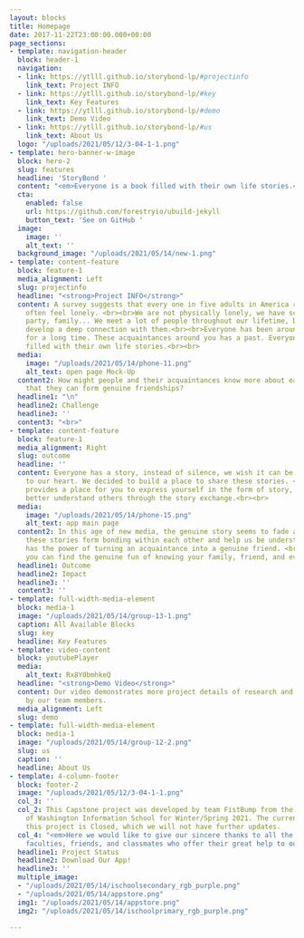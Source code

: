 ```yaml
---
layout: blocks
title: Homepage
date: 2017-11-22T23:00:00.000+00:00
page_sections:
- template: navigation-header
  block: header-1
  navigation:
  - link: https://ytlll.github.io/storybond-lp/#projectinfo
    link_text: Project INFO
  - link: https://ytlll.github.io/storybond-lp/#key
    link_text: Key Features
  - link: https://ytlll.github.io/storybond-lp/#demo
    link_text: Demo Video
  - link: https://ytlll.github.io/storybond-lp/#us
    link_text: About Us
  logo: "/uploads/2021/05/12/3-04-1-1.png"
- template: hero-banner-w-image
  block: hero-2
  slug: features
  headline: 'StoryBond '
  content: "<em>Everyone is a book filled with their own life stories.</em>"
  cta:
    enabled: false
    url: https://github.com/forestryio/ubuild-jekyll
    button_text: 'See on GitHub '
  image:
    image: ''
    alt_text: ''
  background_image: "/uploads/2021/05/14/new-1.png"
- template: content-feature
  block: feature-1
  media_alignment: Left
  slug: projectinfo
  headline: "<strong>Project INFO</strong>"
  content: A survey suggests that every one in five adults in America regularly or
    often feel lonely. <br><br>We are not physically lonely, we have school, work,
    party, family... We meet a lot of people throughout our lifetime, but we seldomly
    develop a deep connection with them.<br><br>Everyone has been around this world
    for a long time. These acquaintances around you has a past. Everyone is a book
    filled with their own life stories.<br><br>
  media:
    image: "/uploads/2021/05/14/phone-11.png"
    alt_text: open page Mock-Up
  content2: How might people and their acquaintances know more about each other so
    that they can form genuine friendships?
  headline1: "\n"
  headline2: Challenge
  headline3: ''
  content3: "<br>"
- template: content-feature
  block: feature-1
  media_alignment: Right
  slug: outcome
  headline: ''
  content: Everyone has a story, instead of silence, we wish it can be the bridge
    to our heart. We decided to build a place to share these stories. <br><br>StoryBond
    provides a place for you to express yourself in the form of story, and you can
    better understand others through the story exchange.<br><br>
  media:
    image: "/uploads/2021/05/14/phone-15.png"
    alt_text: app main page
  content2: In this age of new media, the genuine story seems to fade away. <br><br>But
    these stories form bonding within each other and help us be understood. And it
    has the power of turning an acquaintance into a genuine friend. <br><br>We hope
    you can find the genuine fun of knowing your family, friend, and even yourself
  headline1: Outcome
  headline2: Impact
  headline3: ''
  content3: ''
- template: full-width-media-element
  block: media-1
  image: "/uploads/2021/05/14/group-13-1.png"
  caption: All Available Blocks
  slug: key
  headline: Key Features
- template: video-content
  block: youtubePlayer
  media:
    alt_text: Rx8Y0bmhkeQ
  headline: "<strong>Demo Video</strong>"
  content: Our video demonstrates more project details of research and development
    by our team members.
  media_alignment: Left
  slug: demo
- template: full-width-media-element
  block: media-1
  image: "/uploads/2021/05/14/group-12-2.png"
  slug: us
  caption: ''
  headline: About Us
- template: 4-column-footer
  block: footer-2
  image: "/uploads/2021/05/12/3-04-1-1.png"
  col_3: ''
  col_2: This Capstone project was developed by team FistBump from the University
    of Washington Information School for Winter/Spring 2021. The current status for
    this project is Closed, which we will not have further updates.
  col_4: "<em>Here we would like to give our sincere thanks to all the wonderful school
    faculties, friends, and classmates who offer their great help to our project!</em>"
  headline1: Project Status
  headline2: Download Our App!
  headline3: ''
  multiple_image:
  - "/uploads/2021/05/14/ischoolsecondary_rgb_purple.png"
  - "/uploads/2021/05/14/appstore.png"
  img1: "/uploads/2021/05/14/appstore.png"
  img2: "/uploads/2021/05/14/ischoolprimary_rgb_purple.png"

---
```

